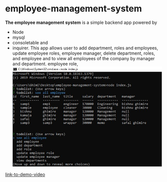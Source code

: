 # employee-management-system
 **The employee management system** is a simple backend app powered by
 - Node 
 - mysql
 - consoletable and 
 - inquirer.
 This app allows user to add department, roles and employees, update employee roles, employee manager, delete department, roles, and employee
 and to view all employees of the company by manager and department.
 employee role, 
 ![demo-picture](./images/ems.JPG)
 
 
 [link-to-demo-video](https://drive.google.com/file/d/161N2Ae4OCAyB4F4L-7Z5Gc3AnqLYUnuo/view)
